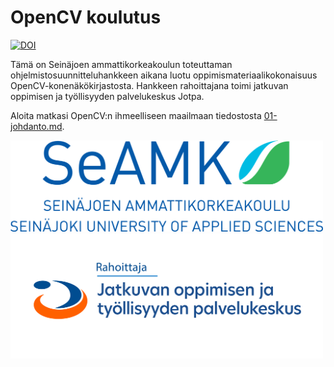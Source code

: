 # OpenCV koulutus
[![DOI](https://zenodo.org/badge/791715378.svg)](https://zenodo.org/doi/10.5281/zenodo.11066524)

Tämä on Seinäjoen ammattikorkeakoulun toteuttaman ohjelmistosuunnitteluhankkeen aikana luotu oppimismateriaalikokonaisuus OpenCV-konenäkökirjastosta. Hankkeen rahoittajana toimi jatkuvan oppimisen ja työllisyyden palvelukeskus Jotpa.

Aloita matkasi OpenCV:n ihmeelliseen maailmaan tiedostosta [01-johdanto.md](01-johdanto.md).

<img src="kuvituskuvat/seamk_logo.svg" alt="Seamk" width="500"/>
<img src="kuvituskuvat/Rahoittaja_Jotpa_fi.png" alt="Jotpa" width="500"/>
